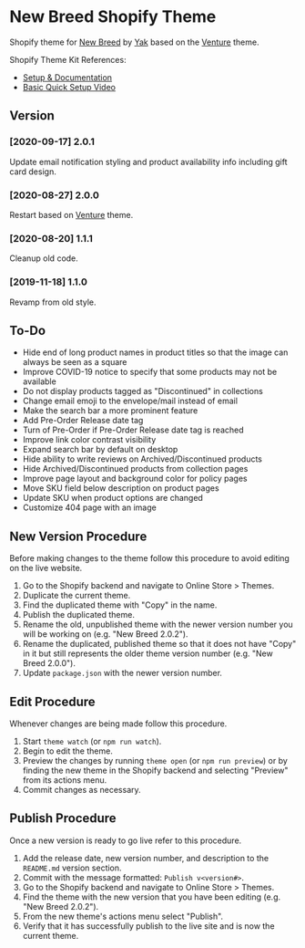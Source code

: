 # New Breed Shopify Theme

Shopify theme for [New Breed](https://newbreedpb.com) by [Yak](https://isaacyakl.com) based on the [Venture](https://themes.shopify.com/themes/venture/styles/snowboards) theme.

Shopify Theme Kit References:

-  [Setup & Documentation](https://shopify.github.io/themekit/)
-  [Basic Quick Setup Video](https://www.youtube.com/watch?v=SWqeAM8MCFU)

## Version

### [2020-09-17] 2.0.1

Update email notification styling and product availability info including gift card design.

### [2020-08-27] 2.0.0

Restart based on [Venture](https://themes.shopify.com/themes/venture/styles/snowboards) theme.

### [2020-08-20] 1.1.1

Cleanup old code.

### [2019-11-18] 1.1.0

Revamp from old style.

## To-Do

-  Hide end of long product names in product titles so that the image can always be seen as a square
-  Improve COVID-19 notice to specify that some products may not be available
-  Do not display products tagged as "Discontinued" in collections
-  Change email emoji to the envelope/mail instead of email
-  Make the search bar a more prominent feature
-  Add Pre-Order Release date tag
-  Turn of Pre-Order if Pre-Order Release date tag is reached
-  Improve link color contrast visibility
-  Expand search bar by default on desktop
-  Hide ability to write reviews on Archived/Discontinued products
-  Hide Archived/Discontinued products from collection pages
-  Improve page layout and background color for policy pages
-  Move SKU field below description on product pages
-  Update SKU when product options are changed
-  Customize 404 page with an image

## New Version Procedure

Before making changes to the theme follow this procedure to avoid editing on the live website.

1. Go to the Shopify backend and navigate to Online Store > Themes.
2. Duplicate the current theme.
3. Find the duplicated theme with "Copy" in the name.
4. Publish the duplicated theme.
5. Rename the old, unpublished theme with the newer version number you will be working on (e.g. "New Breed 2.0.2").
6. Rename the duplicated, published theme so that it does not have "Copy" in it but still represents the older theme version number (e.g. "New Breed 2.0.0").
7. Update `package.json` with the newer version number.

## Edit Procedure

Whenever changes are being made follow this procedure.

1. Start `theme watch` (or `npm run watch`).
2. Begin to edit the theme.
3. Preview the changes by running `theme open` (or `npm run preview`) or by finding the new theme in the Shopify backend and selecting "Preview" from its actions menu.
4. Commit changes as necessary.

## Publish Procedure

Once a new version is ready to go live refer to this procedure.

1. Add the release date, new version number, and description to the `README.md` version section.
2. Commit with the message formatted: `Publish v<version#>`.
3. Go to the Shopify backend and navigate to Online Store > Themes.
4. Find the theme with the new version that you have been editing (e.g. "New Breed 2.0.2").
5. From the new theme's actions menu select "Publish".
6. Verify that it has successfully publish to the live site and is now the current theme.
